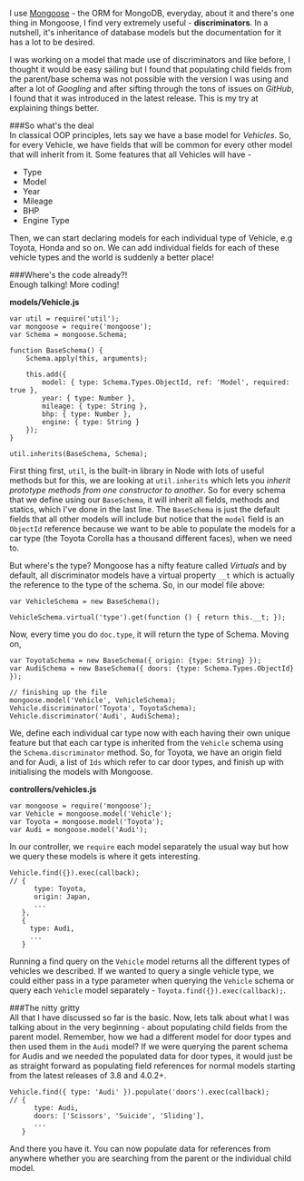 I use [Mongoose](http://mongoosejs.com/) - the ORM for MongoDB, everyday, about it and there's one thing in Mongoose, I find very extremely useful - **discriminators**. In a nutshell, it's inheritance of database models but the documentation for it has a lot to be desired.  

I was working on a model that made use of discriminators and like before, I thought it would be easy sailing but I found that populating child fields from the parent/base schema was not possible with the version I was using and after a lot of *Googling* and after sifting through the tons of issues on *GitHub*, I found that it was introduced in the latest release. This is my try at explaining things better.  

###So what's the deal  
In classical OOP principles, lets say we have a base model for *Vehicles*. So, for every Vehicle, we have fields that will be common for every other model that will inherit from it. Some features that all Vehicles will have -  
  
- Type  
- Model  
- Year  
- Mileage  
- BHP  
- Engine Type    

Then, we can start declaring models for each individual type of Vehicle, e.g Toyota, Honda and so on. We can add individual fields for each of these vehicle types and the world is suddenly a better place!  

###Where's the code already?!  
Enough talking! More coding!  

**models/Vehicle.js**  
```  
var util = require('util');  
var mongoose = require('mongoose');  
var Schema = mongoose.Schema;  

function BaseSchema() {  
    Schema.apply(this, arguments);  

    this.add({  
        model: { type: Schema.Types.ObjectId, ref: 'Model', required: true },  
        year: { type: Number },  
        mileage: { type: String },  
        bhp: { type: Number },  
        engine: { type: String }  
    });  
}  

util.inherits(BaseSchema, Schema);  
```  

First thing first, `util`, is the built-in library in Node with lots of useful methods but for this, we are looking at `util.inherits` which lets you *inherit prototype methods from one constructor to another*. So for every schema that we define using our `BaseSchema`, it will inherit all fields, methods and statics, which I've done in the last line. The `BaseSchema` is just the default fields that all other models will include but notice that the `model` field is an `ObjectId` reference because we want to be able to populate the models for a car type (the Toyota Corolla has a thousand different faces), when we need to.  

But where's the type? Mongoose has a nifty feature called *Virtuals* and by default, all discriminator models have a virtual property `__t` which is actually the reference to the type of the schema. So, in our model file above:  
```  
var VehicleSchema = new BaseSchema();

VehicleSchema.virtual('type').get(function () { return this.__t; });  
```  

Now, every time you do `doc.type`, it will return the type of Schema. Moving on,  
```  
var ToyotaSchema = new BaseSchema({ origin: {type: String} });  
var AudiSchema = new BaseSchema({ doors: {type: Schema.Types.ObjectId} });  

// finishing up the file  
mongoose.model('Vehicle', VehicleSchema);
Vehicle.discriminator('Toyota', ToyotaSchema);  
Vehicle.discriminator('Audi', AudiSchema);   
```  

We, define each individual car type now with each having their own unique feature but that each car type is inherited from the `Vehicle` schema using the `Schema.discriminator` method. So, for Toyota, we have an origin field and for Audi, a list of `Ids` which refer to car door types, and finish up with initialising the models with Mongoose.  

**controllers/vehicles.js**  
```  
var mongoose = require('mongoose');  
var Vehicle = mongoose.model('Vehicle');  
var Toyota = mongoose.model('Toyota');  
var Audi = mongoose.model('Audi');  
```  

In our controller, we `require` each model separately the usual way but how we query these models is where it gets interesting.  
```  
Vehicle.find({}).exec(callback);  
// {  
      type: Toyota,  
      origin: Japan,  
      ...  
   },  
   {  
     type: Audi,  
     ...  
   }  
```  

Running a find query on the `Vehicle` model returns all the different types of vehicles we described. If we wanted to query a single vehicle type, we could either pass in a type parameter when querying the `Vehicle` schema or query each `Vehicle` model separately - `Toyota.find({}).exec(callback);`.  

###The nitty gritty  
All that I have discussed so far is the basic. Now, lets talk about what I was talking about in the very beginning - about populating child fields from the parent model. Remember, how we had a different model for door types and then used them in the `Audi` model? If we were querying the parent schema for Audis and we needed the populated data for door types, it would just be as straight forward as populating field references for normal models starting from the latest releases of 3.8 and 4.0.2+.  
```  
Vehicle.find({ type: 'Audi' }).populate('doors').exec(callback);  
// {  
      type: Audi,  
      doors: ['Scissors', 'Suicide', 'Sliding'],  
      ...  
   }  
```  

And there you have it. You can now populate data for references from anywhere whether you are searching from the parent or the individual child model.


